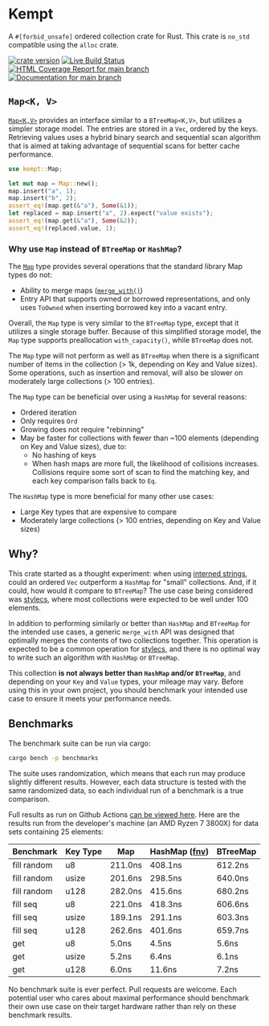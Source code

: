 # Kempt

A `#[forbid_unsafe]` ordered collection crate for Rust. This crate is `no_std`
compatible using the `alloc` crate.

[![crate version](https://img.shields.io/crates/v/kempt.svg)](https://crates.io/crates/kempt)
[![Live Build Status](https://img.shields.io/github/actions/workflow/status/khonsulabs/kempt/rust.yml?branch=main)](https://github.com/khonsulabs/kempt/actions?query=workflow:Tests)
[![HTML Coverage Report for `main` branch](https://khonsulabs.github.io/kempt/coverage/badge.svg)](https://khonsulabs.github.io/kempt/coverage/)
[![Documentation for `main` branch](https://img.shields.io/badge/docs-main-informational)](https://khonsulabs.github.io/kempt/main/kempt/)

## `Map<K, V>`

[`Map<K,V>`][map] provides an interface similar to a `BTreeMap<K,V>`, but
utilizes a simpler storage model. The entries are stored in a `Vec`, ordered by
the keys. Retrieving values uses a hybrid binary search and sequential scan
algorithm that is aimed at taking advantage of sequential scans for better cache
performance.

```rust
use kempt::Map;

let mut map = Map::new();
map.insert("a", 1);
map.insert("b", 2);
assert_eq!(map.get(&"a"), Some(&1));
let replaced = map.insert("a", 2).expect("value exists");
assert_eq!(map.get(&"a"), Some(&2));
assert_eq!(replaced.value, 1);
```

### Why use `Map` instead of `BTreeMap` or `HashMap`?

The [`Map`][map] type provides several operations that the standard library Map
types do not:

- Ability to merge maps ([`merge_with()`][merge-with])
- Entry API that supports owned or borrowed representations, and only uses
  `ToOwned` when inserting borrowed key into a vacant entry.

Overall, the `Map` type is very similar to the `BTreeMap` type, except that it
utilizes a single storage buffer. Because of this simplified storage model, the
`Map` type supports preallocation `with_capacity()`, while `BTreeMap` does not.

The `Map` type will not perform as well as `BTreeMap` when there is a
significant number of items in the collection (> 1k, depending on Key and Value
sizes). Some operations, such as insertion and removal, will also be slower on
moderately large collections (> 100 entries).

The `Map` type can be beneficial over using a `HashMap` for several reasons:

- Ordered iteration
- Only requires `Ord`
- Growing does not require "rebinning"
- May be faster for collections with fewer than ~100 elements (depending on Key
  and Value sizes), due to:
  - No hashing of keys
  - When hash maps are more full, the likelihood of collisions increases.
    Collisions require some sort of scan to find the matching key, and each key
    comparison falls back to `Eq`.

The `HashMap` type is more beneficial for many other use cases:

- Large Key types that are expensive to compare
- Moderately large collections (> 100 entries, depending on Key and Value sizes)

## Why?

This crate started as a thought experiment: when using [interned
strings][interner], could an ordered `Vec` outperform a `HashMap` for "small"
collections. And, if it could, how would it compare to `BTreeMap`? The use case
being considered was [stylecs][stylecs], where most collections were expected to
be well under 100 elements.

In addition to performing similarly or better than `HashMap` and `BTreeMap` for
the intended use cases, a generic `merge_with` API was designed that optimally
merges the contents of two collections together. This operation is expected to
be a common operation for [stylecs][stylecs], and there is no optimal way to
write such an algorithm with `HashMap` or `BTreeMap`.

This collection **is not always better than `HashMap` and/or `BTreeMap`**, and
depending on your `Key` and `Value` types, your mileage may vary. Before using
this in your own project, you should benchmark your intended use case to ensure
it meets your performance needs.

## Benchmarks

The benchmark suite can be run via cargo:

```sh
cargo bench -p benchmarks
```

The suite uses randomization, which means that each run may produce slightly
different results. However, each data structure is tested with the same
randomized data, so each individual run of a benchmark is a true comparison.

Full results as run on Github Actions [can be viewed
here](https://khonsulabs.github.io/kempt/benchmarks/report/index.html). Here
are the results run from the developer's machine (an AMD Ryzen 7 3800X) for data
sets containing 25 elements:

| Benchmark   | Key Type | Map | HashMap ([fnv][fnv]) | BTreeMap |
|-------------|----------|-----------|----------------------|----------|
| fill random | u8       |   211.0ns |              408.1ns |  612.2ns |
| fill random | usize    |   201.6ns |              298.5ns |  640.0ns |
| fill random | u128     |   282.0ns |              415.6ns |  680.2ns |
| fill seq    | u8       |   221.0ns |              418.3ns |  606.6ns |
| fill seq    | usize    |   189.1ns |              291.1ns |  603.3ns |
| fill seq    | u128     |   262.6ns |              401.6ns |  659.7ns |
| get         | u8       |     5.0ns |                4.5ns |    5.6ns |
| get         | usize    |     5.2ns |                6.4ns |    6.1ns |
| get         | u128     |     6.0ns |               11.6ns |    7.2ns |

No benchmark suite is ever perfect. Pull requests are welcome. Each potential
user who cares about maximal performance should benchmark their own use case on
their target hardware rather than rely on these benchmark results.

[interner]: https://github.com/khonsulabs/interner
[stylecs]: https://github.com/khonsulabs/stylecs
[fnv]: https://github.com/servo/rust-fnv
[map]: https://khonsulabs.github.io/kempt/main/kempt/struct.Map.html
[merge-with]: https://khonsulabs.github.io/kempt/main/kempt/struct.Map.html#method.merge_with
